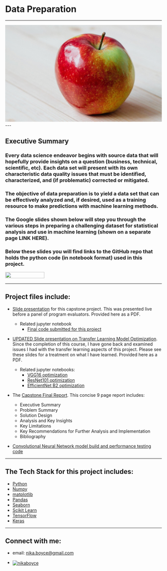 # **Data Preparation** 

---
<img src="apple_solo.png">
---

## **Executive Summary**

###    Every data science endeavor begins with source data that will hopefully provide insights on a question (business, technical, scientific, etc). Each data set will present with its own characteristic data quality issues that must be identified, characterized, and (if problematic) corrected or mitigated.
###    The objective of data preparation is to yield a data set that can be effectively analyzed and, if desired, used as a training resource to make predictions with machine learning methods.  
###  The Google slides shown below will step you through the various steps in preparing a challenging dataset for statistical analysis and use in machine learning (shown on a separate page LINK HERE).  
###  Below these slides you will find links to the GitHub repo that holds the python code (in notebook format) used in this project.

<img src=“”sample_dist_plot.png” width=50% height=50%>

------
## **Project files include:**

- <a href="https://github.com/MPBDS2022/Data-Science/blob/main/capstone/MPB_capstone_presentation.pdf">Slide presentation</a> for this capstone project. This was presented live before a panel of program evaluators. Provided here as a PDF.
  - Related jupyter notebook
    - <a href="https://github.com/MPBDS2022/Data-Science/blob/main/capstone/MPB_capstone_code.ipynb">Final code submitted for this project</a>

- <a href="https://github.com/MPBDS2022/Data-Science/blob/main/capstone/NEW_MPB_PRESENTATION_CAPSTONE.pdf">UPDATED Slide presentation on Transfer Learning Model Optimization</a>. Since the completion of this course, I have gone back and examined issues I had with the transfer learning aspects of this project. Please see these slides for a treatment on what I have learned. Provided here as a PDF.
  - Related jupyter notebooks:
    - <a href="https://github.com/MPBDS2022/Data-Science/blob/main/capstone/VGG16_modded_CAPSTONE.ipynb">VGG16 optimization</a>
    - <a href="https://github.com/MPBDS2022/Data-Science/blob/main/capstone/RESNET_modded_CAPSTONE.ipynb">ResNet101 optimization</a>
    - <a href="https://github.com/MPBDS2022/Data-Science/blob/main/capstone/EFFICIENTNET_modded_CAPSTONE.ipynb">EfficientNet B2 optimization</a>

- The <a href="https://github.com/MPBDS2022/Data-Science/blob/main/capstone/MPB-capstone-REPORT.pdf">Capstone Final Report</a>. This concise 9 page report includes:
  - Executive Summary 
  - Problem Summary
  - Solution Design
  - Analysis and Key Insights
  - Key Limitations
  - Key Recommendations for Further Analysis and Implementation
  - Bibliography

-  <a href="https://github.com/MPBDS2022/Data-Science/blob/main/capstone/MPB_capstone_code.ipynb">Convolutional Neural Network model build and performance testing code</a>
-------
## **The Tech Stack for this project includes:**

- <a href="https://www.python.org" target="_blank" rel="noreferrer">Python</a>
- <a href="https://numpy.org/" target="_blank" rel="noreferrer">Numpy</a>
- <a href="https://matplotlib.org/" target="_blank" rel="noreferrer">matplotlib</a>
- <a href="https://pandas.pydata.org/" target="_blank" rel="noreferrer">Pandas</a>
- <a href="https://seaborn.pydata.org/" target="_blank" rel="noreferrer">Seaborn</a>
- <a href="https://scikit-learn.org/" target="_blank" rel="noreferrer">Scikit Learn</a>
- <a href="https://www.tensorflow.org" target="_blank" rel="noreferrer">TensorFlow</a>
- <a href="https://keras.io/" target="_blank" rel="noreferrer">Keras</a>

-------
## Connect with me:
- email: nika.boyce@gmail.com

- <a href="https://prolearn.mit.edu/applied-data-science-program" target="blank"><img align="center" src="https://raw.githubusercontent.com/rahuldkjain/github-profile-readme-generator/master/src/images/icons/Social/linked-in-alt.svg" alt="nikaboyce" height="30" width="40" /></a>


